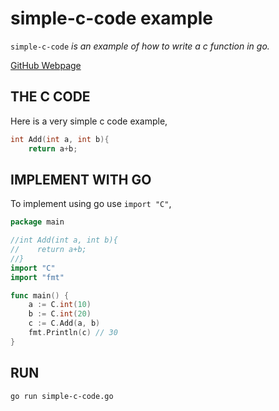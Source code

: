 # simple-c-code example

`simple-c-code` _is an example of
how to write a c function in go._

[GitHub Webpage](https://jeffdecola.github.io/my-go-examples/)

## THE C CODE

Here is a very simple c code example,

```c
int Add(int a, int b){
    return a+b;
```

## IMPLEMENT WITH GO

To implement using go use `import "C"`,

```go
package main

//int Add(int a, int b){
//    return a+b;
//}
import "C"
import "fmt"

func main() {
    a := C.int(10)
    b := C.int(20)
    c := C.Add(a, b)
    fmt.Println(c) // 30
}
```

## RUN

```bash
go run simple-c-code.go
```
